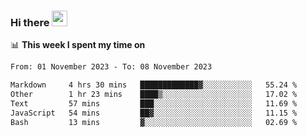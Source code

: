 ### Hi there <a href="https://www.gautamkrishnar.com/"><img src="https://media.giphy.com/media/hvRJCLFzcasrR4ia7z/giphy.gif" width="25px"></a>

📊 **This week I spent my time on**

<!--START_SECTION:waka-->

```txt
From: 01 November 2023 - To: 08 November 2023

Markdown     4 hrs 30 mins   █████████████▓░░░░░░░░░░░   55.24 %
Other        1 hr 23 mins    ████▒░░░░░░░░░░░░░░░░░░░░   17.02 %
Text         57 mins         ███░░░░░░░░░░░░░░░░░░░░░░   11.69 %
JavaScript   54 mins         ██▓░░░░░░░░░░░░░░░░░░░░░░   11.15 %
Bash         13 mins         ▓░░░░░░░░░░░░░░░░░░░░░░░░   02.69 %
```

<!--END_SECTION:waka-->
